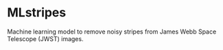 # MLstripes
Machine learning model to remove noisy stripes from James Webb Space Telescope (JWST) images.
